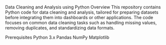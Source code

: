 Data Cleaning and Analysis using Python
Overview
This repository contains Python code for data cleaning and analysis, tailored for preparing datasets before integrating them into dashboards or other applications. The code focuses on common data cleaning tasks such as handling missing values, removing duplicates, and standardizing data formats.

Prerequisites
Python 3.x
Pandas
NumPy
Matplotlib
